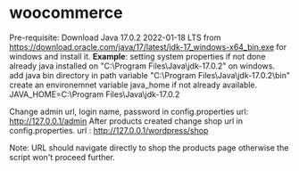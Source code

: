 # woocommerce

Pre-requisite:
Download Java 17.0.2 2022-01-18 LTS from https://download.oracle.com/java/17/latest/jdk-17_windows-x64_bin.exe for windows and install it. 
**Example**:
setting system properties if not done already
java installed on "C:\Program Files\Java\jdk-17.0.2" on windows. 
add java bin directory in path variable "C:\Program Files\Java\jdk-17.0.2\bin"
create an environemnet variable java_home if not already available. 
JAVA_HOME=C:\Program Files\Java\jdk-17.0.2

Change admin url, login name, password in config.properties
url: http://127.0.0.1/admin
After products created change shop url in config.properties. 
url : http://127.0.0.1/wordpress/shop

Note: URL should navigate directly to shop the products page otherwise the script won't proceed further.








